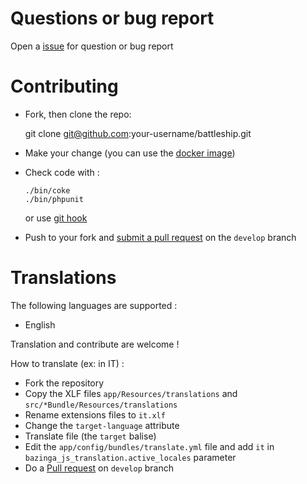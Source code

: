 # Questions or bug report

Open a [issue](https://github.com/matthieuy/battleship/issues) for question or bug report


# Contributing

- Fork, then clone the repo:

    git clone git@github.com:your-username/battleship.git

- Make your change (you can use the [docker image](app/Resources/docs/docker.md))
- Check code with :
    ```shell
    ./bin/coke
    ./bin/phpunit
    ```
    or use [git hook](bin/git-hooks/README.md)
- Push to your fork and [submit a pull request](https://github.com/matthieuy/battleship/pull) on the `develop` branch


# Translations

The following languages are supported :
- English

Translation and contribute are welcome !

How to translate (ex: in IT) :
- Fork the repository
- Copy the XLF files `app/Resources/translations` and `src/*Bundle/Resources/translations` 
- Rename extensions files to `it.xlf`
- Change the `target-language` attribute
- Translate file (the `target` balise)
- Edit the `app/config/bundles/translate.yml` file and add `it` in `bazinga_js_translation.active_locales` parameter
- Do a [Pull request](https://github.com/matthieuy/battleship/pulls) on `develop` branch
